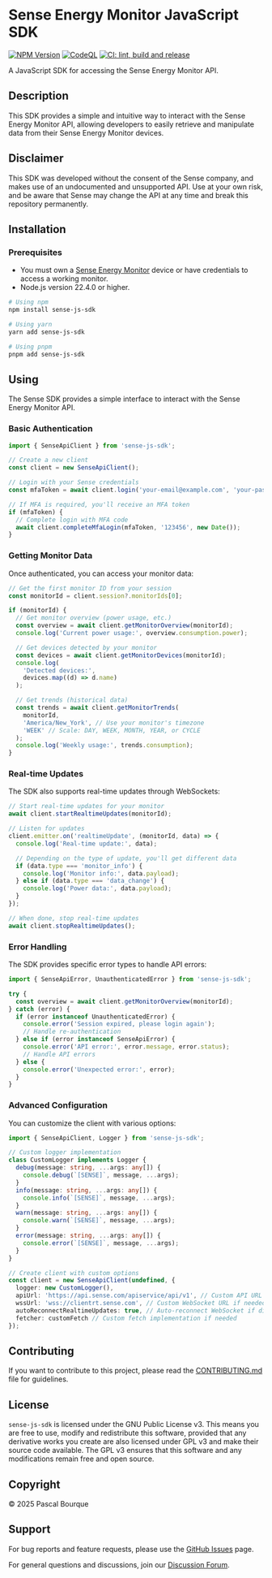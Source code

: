 # Sense Energy Monitor JavaScript SDK

[![NPM Version](https://img.shields.io/npm/v/sense-js-sdk)](https://www.npmjs.com/package/sense-js-sdk)
[![CodeQL](https://github.com/bourquep/sense-js-sdk/actions/workflows/github-code-scanning/codeql/badge.svg)](https://github.com/bourquep/sense-js-sdk/actions/workflows/github-code-scanning/codeql)
[![CI: lint, build and release](https://github.com/bourquep/sense-js-sdk/actions/workflows/ci.yml/badge.svg)](https://github.com/bourquep/sense-js-sdk/actions/workflows/ci.yml)

A JavaScript SDK for accessing the Sense Energy Monitor API.

## Description

This SDK provides a simple and intuitive way to interact with the Sense Energy Monitor API, allowing developers to
easily retrieve and manipulate data from their Sense Energy Monitor devices.

## Disclaimer

This SDK was developed without the consent of the Sense company, and makes use of an undocumented and unsupported API.
Use at your own risk, and be aware that Sense may change the API at any time and break this repository permanently.

## Installation

### Prerequisites

- You must own a [Sense Energy Monitor](https://sense.com) device or have credentials to access a working monitor.
- Node.js version 22.4.0 or higher.

```bash
# Using npm
npm install sense-js-sdk

# Using yarn
yarn add sense-js-sdk

# Using pnpm
pnpm add sense-js-sdk
```

## Using

The Sense SDK provides a simple interface to interact with the Sense Energy Monitor API.

### Basic Authentication

```typescript
import { SenseApiClient } from 'sense-js-sdk';

// Create a new client
const client = new SenseApiClient();

// Login with your Sense credentials
const mfaToken = await client.login('your-email@example.com', 'your-password');

// If MFA is required, you'll receive an MFA token
if (mfaToken) {
  // Complete login with MFA code
  await client.completeMfaLogin(mfaToken, '123456', new Date());
}
```

### Getting Monitor Data

Once authenticated, you can access your monitor data:

```typescript
// Get the first monitor ID from your session
const monitorId = client.session?.monitorIds[0];

if (monitorId) {
  // Get monitor overview (power usage, etc.)
  const overview = await client.getMonitorOverview(monitorId);
  console.log('Current power usage:', overview.consumption.power);

  // Get devices detected by your monitor
  const devices = await client.getMonitorDevices(monitorId);
  console.log(
    'Detected devices:',
    devices.map((d) => d.name)
  );

  // Get trends (historical data)
  const trends = await client.getMonitorTrends(
    monitorId,
    'America/New_York', // Use your monitor's timezone
    'WEEK' // Scale: DAY, WEEK, MONTH, YEAR, or CYCLE
  );
  console.log('Weekly usage:', trends.consumption);
}
```

### Real-time Updates

The SDK also supports real-time updates through WebSockets:

```typescript
// Start real-time updates for your monitor
await client.startRealtimeUpdates(monitorId);

// Listen for updates
client.emitter.on('realtimeUpdate', (monitorId, data) => {
  console.log('Real-time update:', data);

  // Depending on the type of update, you'll get different data
  if (data.type === 'monitor_info') {
    console.log('Monitor info:', data.payload);
  } else if (data.type === 'data_change') {
    console.log('Power data:', data.payload);
  }
});

// When done, stop real-time updates
await client.stopRealtimeUpdates();
```

### Error Handling

The SDK provides specific error types to handle API errors:

```typescript
import { SenseApiError, UnauthenticatedError } from 'sense-js-sdk';

try {
  const overview = await client.getMonitorOverview(monitorId);
} catch (error) {
  if (error instanceof UnauthenticatedError) {
    console.error('Session expired, please login again');
    // Handle re-authentication
  } else if (error instanceof SenseApiError) {
    console.error('API error:', error.message, error.status);
    // Handle API errors
  } else {
    console.error('Unexpected error:', error);
  }
}
```

### Advanced Configuration

You can customize the client with various options:

```typescript
import { SenseApiClient, Logger } from 'sense-js-sdk';

// Custom logger implementation
class CustomLogger implements Logger {
  debug(message: string, ...args: any[]) {
    console.debug(`[SENSE]`, message, ...args);
  }
  info(message: string, ...args: any[]) {
    console.info(`[SENSE]`, message, ...args);
  }
  warn(message: string, ...args: any[]) {
    console.warn(`[SENSE]`, message, ...args);
  }
  error(message: string, ...args: any[]) {
    console.error(`[SENSE]`, message, ...args);
  }
}

// Create client with custom options
const client = new SenseApiClient(undefined, {
  logger: new CustomLogger(),
  apiUrl: 'https://api.sense.com/apiservice/api/v1', // Custom API URL if needed
  wssUrl: 'wss://clientrt.sense.com', // Custom WebSocket URL if needed
  autoReconnectRealtimeUpdates: true, // Auto-reconnect WebSocket if disconnected
  fetcher: customFetch // Custom fetch implementation if needed
});
```

## Contributing

If you want to contribute to this project, please read the [CONTRIBUTING.md](CONTRIBUTING.md) file for guidelines.

## License

`sense-js-sdk` is licensed under the GNU Public License v3. This means you are free to use, modify and redistribute this
software, provided that any derivative works you create are also licensed under GPL v3 and make their source code
available. The GPL v3 ensures that this software and any modifications remain free and open source.

## Copyright

© 2025 Pascal Bourque

## Support

For bug reports and feature requests, please use the [GitHub Issues](https://github.com/bourquep/sense-js-sdk/issues)
page.

For general questions and discussions, join our
[Discussion Forum](https://github.com/bourquep/sense-js-sdk/discussions).
